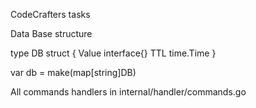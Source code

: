 CodeCrafters tasks

Data Base structure

type DB struct {
	Value interface{}
	TTL   time.Time
}

var db = make(map[string]DB)

All commands handlers in internal/handler/commands.go